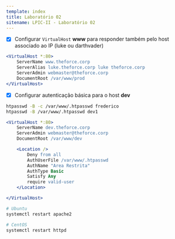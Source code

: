 ```yaml
---
template: index
title: Laboratório 02
sitename: LPIC-II - Laboratório 02
---
```


* [X] Configurar `VirtualHost` **www** para responder também pelo host associado ao IP (luke ou darthvader)

```apache
<VirtualHost *:80>
    ServerName www.theforce.corp
    ServerAlias luke.theforce.corp luke theforce.corp
    ServerAdmin webmaster@theforce.corp
    DocumentRoot /var/www/prod
</VirtualHost>
```

* [X] Configurar autenticação básica para o host **dev**

```bash
htpasswd -B -c /var/www/.htpasswd frederico
htpasswd -B /var/www/.htpasswd dev1
```

```apache
<VirtualHost *:80>
    ServerName dev.theforce.corp
    ServerAdmin webmaster@theforce.corp
    DocumentRoot /var/www/dev

    <Location />
        Deny from all
        AuthUserFile /var/www/.htpasswd
        AuthName "Area Restrita"
        AuthType Basic
        Satisfy Any
        require valid-user
    </Location>

</VirtualHost>
```

```bash
# Ubuntu
systemctl restart apache2

# CentOS
systemctl restart httpd
```
